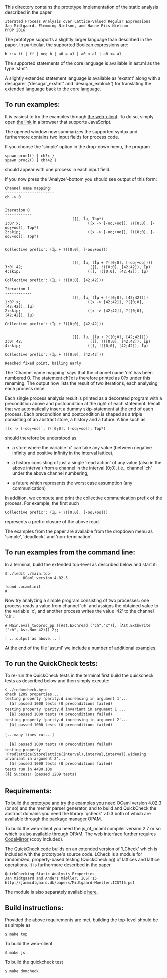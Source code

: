 This directory contains the prototype implementation of the static
analysis described in the paper

    Iterated Process Analysis over Lattice-Valued Regular Expressions
    Jan Midtgaard, Flemming Nielson, and Hanne Riis Nielson   
    PPDP 2016

The prototype supports a slightly larger language than described in
the paper. In particular, the supported Boolean expressions are:

    b ::= tt | ff | neg b | a0 = a1 | a0 < a1 | a0 <= a1

The supported statements of the core language is available in ast.ml
as the type 'stmt'.

A slightly extended statement language is available as 'exstmt' along
with a desugarer ('desugar_exstmt' and 'desugar_exblock') for
translating the extended language back to the core language.


To run examples:
----------------

It is easiest to try the examples through [the web-client](https://jmid.github.io/iterated/).
To do so, simply open [the link](https://jmid.github.io/iterated/) in a browser that supports JavaScript.

The opened window now summarizes the supported syntax and furthermore
contains two input fields for process code.

If you choose the 'simple' option in the drop-down menu, the program

    spawn proc1() { ch?x }
    spawn proc2() { ch!42 }

should appear with one process in each input field.

If you now press the 'Analyze'-bottom you should see output of this form:

    Channel name mapping:
    ----------------------
    ch -> 0
    
    
    Iteration 0
    ------------
                                  ([], Îµ, Top*)
    1:0? x;                              ([x -> [-oo;+oo]], ?([0;0], [-oo;+oo]), Top*)
    2:skip;                              ([x -> [-oo;+oo]], ?([0;0], [-oo;+oo]), Top*)
    
    
    Collective prefix': (Îµ + ?([0;0], [-oo;+oo]))
    
    
                                  ([], Îµ, (Îµ + ?([0;0], [-oo;+oo])))
    3:0! 42;                              ([], !([0;0], [42;42]), Îµ)
    4:skip;                              ([], !([0;0], [42;42]), Îµ) 
    
    Collective prefix': (Îµ + !([0;0], [42;42]))
    
    Iteration 1
    ------------
                                  ([], Îµ, (Îµ + !([0;0], [42;42])))
    1:0? x;                              ([x -> [42;42]], ?([0;0], [42;42]), Îµ)
    2:skip;                              ([x -> [42;42]], ?([0;0], [42;42]), Îµ) 
    
    Collective prefix': (Îµ + ?([0;0], [42;42]))
    
    
                                  ([], Îµ, (Îµ + ?([0;0], [42;42])))
    3:0! 42;                              ([], !([0;0], [42;42]), Îµ)
    4:skip;                              ([], !([0;0], [42;42]), Îµ) 
    
    Collective prefix': (Îµ + !([0;0], [42;42]))
    
    Reached fixed point, bailing early


The 'Channel name mapping' says that the channel name 'ch' has been
numbered 0. The statement ch?x is therefore printed as 0?x under this
renaming. The output now lists the result of two iterations, each
analysing each process once.

Each single process analysis result is printed as a decorated program
with a precondition above and postcondition at the right of each
statement. Recall that we automatically insert a dummy skip-statement
at the end of each process. Each precondition and postcondition is
shaped as a triple consisting of an abstract store, a history and a
future. A line such as

    ([x -> [-oo;+oo]], ?([0;0], [-oo;+oo]), Top*)

should therefore be understood as

- a store where the variable 'x' can take any value (between negative
  infinity and positive infinity in the interval lattice),

- a history consisting of just a single 'read action' of any value
  (also in the above interval) from a channel in the interval [0;0],
  i.e., channel 'ch' under the above channel numbering,

- a future which represents the worst case assumption (any communication)

In addition, we compute and print the collective communication prefix
of the process. For example, the first such

    Collective prefix': (Îµ + ?([0;0], [-oo;+oo]))

represents a prefix-closure of the above read.


The examples from the paper are available from the dropdown menu as
'simple', 'deadlock', and 'non-termination'.



To run examples from the command line:
--------------------------------------

In a terminal, build the extended top-level as described below and start it:

    $ ./ledit ./main.top
            OCaml version 4.02.3
    
    found .ocamlinit
    # 


Now try analyzing a simple program consisting of two processes: one
process reads a value from channel 'ch' and assigns the obtained
value to the variable 'x', and another process writes the value '42'
to the channel 'ch':

    # Main.eval_twoproc_pp ([Ast.ExChread ("ch","x")], [Ast.ExChwrite ("ch", Ast.Num 42)]) 2;;

    [ ...output as above... ]


At the end of the file 'ast.ml' we include a number of additional examples.


To run the QuickCheck tests:
----------------------------

To re-run the QuickCheck tests in the terminal first build the quickcheck tests as described below and then simply execute:

    $ ./redomcheck.byte 
    check 1209 properties...
    testing property 'parity.d increasing in argument 1'...
      [â] passed 1000 tests (0 preconditions failed)
    testing property 'parity.d invariant in argument 1'...
      [â] passed 1000 tests (0 preconditions failed)
    testing property 'parity.d increasing in argument 2'...
      [â] passed 1000 tests (0 preconditions failed)

    [...many lines cut...]

      [â] passed 1000 tests (0 preconditions failed)
    testing property 'Prodlattice(Storelattice(interval),interval,interval).widening invariant in argument 2'...
      [â] passed 1000 tests (0 preconditions failed)
    tests run in 4480.10s
    [â] Success! (passed 1209 tests)

Requirements:
-------------

To build the prototype and try the examples you need OCaml version
4.02.3 (or so) and the menhir parser generator, and to build and
QuickCheck the abstract domains you need the library 'qcheck' v.0.3
both of which are available through the package manager OPAM.

To build the web-client you need the js_of_ocaml compiler version 2.7
or so which is also available through OPAM. The web interface further
requires [CodeMirror](http://codemirror.net) (copy included).

The QuickCheck code builds on an extended version of 'LCheck' which is
included with the prototype's source code. LCheck is a module for
randomized, property-based testing (QuickChecking) of lattices and
lattice operations.  It is furthermore described in the paper

    QuickChecking Static Analysis Properties
    Jan Midtgaard and Anders Mâøller, ICST'15
    http://janmidtgaard.dk/papers/Midtgaard-Moeller:ICST15.pdf  

The module is also separately available [here](https://github.com/jmid/lcheck).


Build instructions:
-------------------

Provided the above requirements are met, building the top-level should
be as simple as

    $ make top

To build the web-client

    $ make js

To build the quickcheck test

    $ make domcheck
